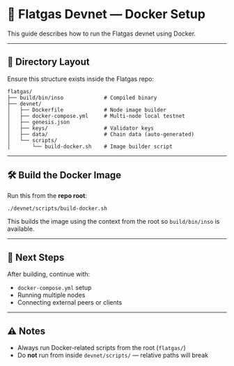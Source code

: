 # 🐳 Flatgas Devnet — Docker Setup

This guide describes how to run the Flatgas devnet using Docker.

---

## 📁 Directory Layout

Ensure this structure exists inside the Flatgas repo:

```
flatgas/
├── build/bin/inso             # Compiled binary
├── devnet/
│   ├── Dockerfile             # Node image builder
│   ├── docker-compose.yml     # Multi-node local testnet
│   ├── genesis.json
│   ├── keys/                  # Validator keys
│   ├── data/                  # Chain data (auto-generated)
│   └── scripts/
│       └── build-docker.sh    # Image builder script
```

---

## 🛠️ Build the Docker Image

Run this from the **repo root**:

```bash
./devnet/scripts/build-docker.sh
```

This builds the image using the context from the root so `build/bin/inso` is available.

---

## 🧪 Next Steps

After building, continue with:

- `docker-compose.yml` setup
- Running multiple nodes
- Connecting external peers or clients

---

## ⚠️ Notes

- Always run Docker-related scripts from the root (`flatgas/`)
- Do **not** run from inside `devnet/scripts/` — relative paths will break
